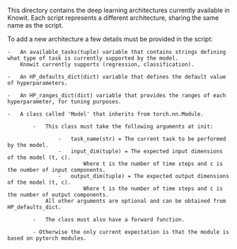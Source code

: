This directory contains the deep learning architectures currently available in Knowit.
Each script represents a different architecture, sharing the same name as the script.

To add a new architecture a few details must be provided in the script:

    -   An available_tasks(tuple) variable that contains strings defining what type of task is currently supported by the model.
        Knowit currently supports (regression, classification).

    -   An HP_defaults_dict(dict) variable that defines the default value of hyperparameters.

    -   An HP_ranges_dict(dict) variable that provides the ranges of each hyperparameter, for tuning purposes.

    -   A class called 'Model' that inherits from torch.nn.Module.

            -   This class must take the following arguments at init:

                    -   task_name(str) = The current task to be performed by the model.
                    -   input_dim(tuple) = The expected input dimensions of the model (t, c). 
                            Where t is the number of time steps and c is the number of input components. 
                    -   output_dim(tuple) = The expected output dimensions of the model (t, c). 
                            Where t is the number of time steps and c is the number of output components.
                All other arguments are optional and can be obtained from HP_defaults_dict.

            -   The class must also have a forward function.

            - Otherwise the only current expectation is that the module is based on pytorch modules.

